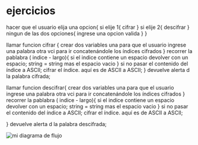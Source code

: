 # ejercicios


hacer que el usuario elija una opcion{
si elije 1{
  cifrar
} si elije 2{
  descifrar
} ningun de las dos opciones{ 
   ingrese una opcion valida
   }
 }



llamar funcion cifrar {
  crear dos variables
  una  para que el usuario ingrese una palabra
  otra vci  para ir concatenándole los índices cifrados
} recorrer la pablabra ( indice - largo){
  si el indice contiene  un espacio devolver con un espacio;
string = string mas el espacio vacio
} si no
 pasar el contenido del índice a ASCII;
cifrar el índice. aquí es de ASCII a ASCII;
}
devuelve alerta d la palabra cifrada;


llamar funcion descifrar{
crear dos variables
  una  para que el usuario ingrese una palabra
  otra vci  para ir concatenándole los índices cifrados
} recorrer la pablabra ( indice - largo){
  si el indice contiene  un espacio devolver con un espacio;
string = string mas el espacio vacio
} si no
 pasar el contenido del índice a ASCII;
cifrar el índice. aquí es de ASCII a ASCII;

}
devuelve alerta d la palabra descifrada;



![mi diagrama de flujo](https://i.imgur.com/a/TMzQh?raw=true)

